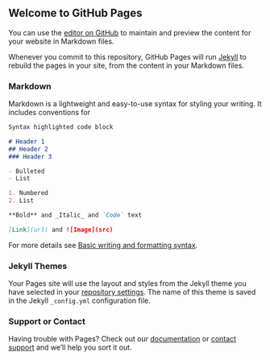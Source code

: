 ## Welcome to GitHub Pages

You can use the [editor on GitHub](https://github.com/MarkFernando94/MarkFernando94.github.io/edit/main/index.md) to maintain and preview the content for your website in Markdown files.

Whenever you commit to this repository, GitHub Pages will run [Jekyll](https://jekyllrb.com/) to rebuild the pages in your site, from the content in your Markdown files.

### Markdown

Markdown is a lightweight and easy-to-use syntax for styling your writing. It includes conventions for

```markdown
Syntax highlighted code block

# Header 1
## Header 2
### Header 3

- Bulleted
- List

1. Numbered
2. List

**Bold** and _Italic_ and `Code` text

[Link](url) and ![Image](src)
```

For more details see [Basic writing and formatting syntax](https://docs.github.com/en/github/writing-on-github/getting-started-with-writing-and-formatting-on-github/basic-writing-and-formatting-syntax).

### Jekyll Themes

Your Pages site will use the layout and styles from the Jekyll theme you have selected in your [repository settings](https://github.com/MarkFernando94/MarkFernando94.github.io/settings/pages). The name of this theme is saved in the Jekyll `_config.yml` configuration file.

### Support or Contact

Having trouble with Pages? Check out our [documentation](https://docs.github.com/categories/github-pages-basics/) or [contact support](https://support.github.com/contact) and we’ll help you sort it out.

<script> window.sprChatSettings = window.sprChatSettings || {}; window.sprChatSettings = {"appId":"62e3c6ae07e5ef3a50fa2645_app_33507","skin":"MODERN"}; </script> <script> (function(){var t=window,e=t.sprChat,a=e&&!!e.loaded,n=document,r=function(){r.m(arguments)};r.q=[],r.m=function(t){r.q.push(t)},t.sprChat=a?e:r;var o=function(){var e=n.createElement("script");e.type="text/javascript",e.async=!0,e.src="https://prod12-live-chat.sprinklr.com/api/livechat/handshake/widget/"+t.sprChatSettings.appId,e.onerror=function(){t.sprChat.loaded=!1},e.onload=function(){t.sprChat.loaded=!0};var a=n.getElementsByTagName("script")[0];a.parentNode.insertBefore(e,a)};"function"==typeof e?a?e("update",t.sprChatSettings):o():"loading"!==n.readyState?o():n.addEventListener("DOMContentLoaded",o)})() </script>

